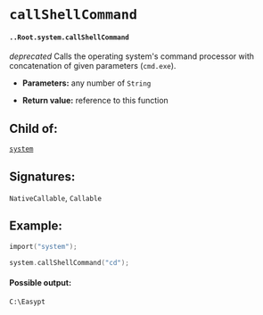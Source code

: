 # `callShellCommand`

#### `..Root.system.callShellCommand`

_deprecated_ Calls the operating system's command processor with concatenation of given parameters (`cmd.exe`). 

* **Parameters:** any number of `String`

* **Return value:** reference to this function

## Child of:

[`system`](docs..Root.system.md)

## Signatures:

`NativeCallable`, `Callable`

## Example:

```c
import("system");

system.callShellCommand("cd");
```

#### Possible output:

```
C:\Easypt
```